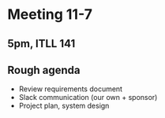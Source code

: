 # Meeting 11-7

## 5pm, ITLL 141

## Rough agenda

- Review requirements document
- Slack communication (our own + sponsor)
- Project plan, system design
